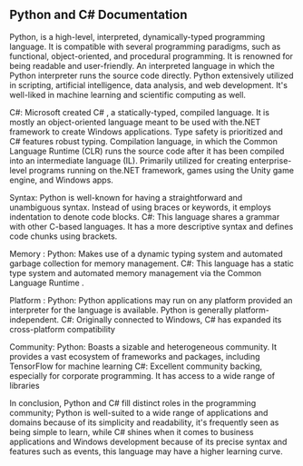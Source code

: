 ## Python and C# Documentation

Python, is a high-level, interpreted, dynamically-typed programming language. It is compatible with several programming paradigms, such as functional, object-oriented, and procedural programming. It is renowned for being readable and user-friendly. An interpreted language in which the Python interpreter runs the source code directly. Python extensively utilized in scripting, artificial intelligence, data analysis, and web development. It's well-liked in machine learning and scientific computing as well.

 C#: Microsoft created C# , a statically-typed, compiled language. It is mostly an object-oriented language meant to be used with the.NET framework to create Windows applications. Type safety is prioritized and C# features robust typing.  Compilation language, in which the Common Language Runtime (CLR) runs the source code after it has been compiled into an intermediate language (IL). Primarily utilized for creating enterprise-level programs running on the.NET framework, games using the Unity game engine, and Windows apps.

Syntax:
Python is well-known for having a straightforward and unambiguous syntax. Instead of using braces or keywords, it employs indentation to denote code blocks.
C#: This language shares a grammar with other C-based languages. It has a more descriptive syntax and defines code chunks using brackets.

Memory :
Python: Makes use of a dynamic typing system and automated garbage collection for memory management.
 C#: This language has a static type system and automated memory management via the Common Language Runtime .

Platform :
Python: Python applications may run on any platform provided an interpreter for the language is available. Python is generally platform-independent.
 C#: Originally connected to Windows, C# has expanded its cross-platform compatibility 

Community: 
Python: Boasts a sizable and heterogeneous community. It provides a vast ecosystem of frameworks and packages, including TensorFlow for machine learning 
C#: Excellent community backing, especially for corporate programming. It has access to a wide range of libraries

In conclusion, Python and C# fill distinct roles in the programming community; Python is well-suited to a wide range of applications and domains because of its simplicity and readability, it's frequently seen as being simple to learn, while C# shines when it comes to business applications and Windows development because of its precise syntax and features such as events, this language may have a higher learning curve.
